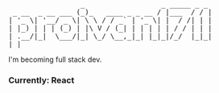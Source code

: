 <pre>
                 _                  _ _____ _ _ 
 _ __  _ __ ___ (_)_   ____ _ _ __ / |___  / / |
| '_ \| '__/ _ \| \ \ / / _` | '_ \| |  / /| | |
| |_) | | | (_) | |\ V / (_| | | | | | / / | | |
| .__/|_|  \___/|_| \_/ \__,_|_| |_|_|/_/  |_|_|
|_|                                             
</pre>
I'm becoming full stack dev.
### Currently: React
